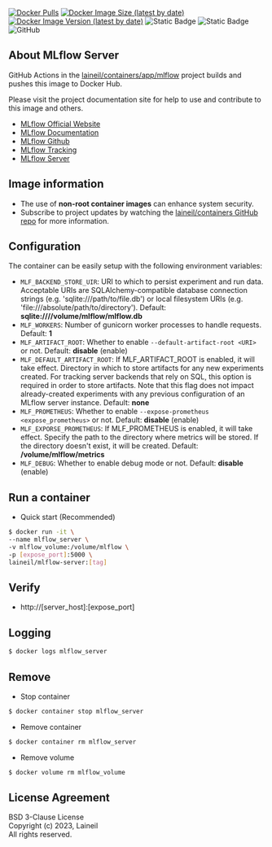 [![Docker Pulls](https://img.shields.io/docker/pulls/laineil/mlflow-server)](https://hub.docker.com/r/laineil/mlflow-server) [![Docker Image Size (latest by date)](https://img.shields.io/docker/image-size/laineil/mlflow-server?sort=date)](https://hub.docker.com/r/laineil/mlflow-server/tags) [![Docker Image Version (latest by date)](https://img.shields.io/docker/v/laineil/mlflow-server?sort=date)](https://hub.docker.com/r/laineil/mlflow-server/tags) ![Static Badge](https://img.shields.io/badge/python-3.10%20%7C%203.11-blue) ![Static Badge](https://img.shields.io/badge/arch-x86__64%20%7C%20arm64%20%7C%20ppc64le-blue) ![GitHub](https://img.shields.io/github/license/laineil/containers)

## About MLflow Server

GitHub Actions in the [laineil/containers/app/mlflow](https://github.com/laineil/containers/tree/main/app/mlflow) project builds and pushes this image to Docker Hub.

Please visit the project documentation site for help to use and contribute to this image and others.

- [MLflow Official Website](https://mlflow.org/)
- [MLflow Documentation](https://mlflow.org/docs/latest/index.html)
- [MLflow Github](https://github.com/mlflow/mlflow)
- [MLflow Tracking](https://mlflow.org/docs/latest/tracking.html)
- [MLflow Server](https://www.mlflow.org/docs/latest/cli.html#mlflow-server)

## Image information

- The use of **non-root container images** can enhance system security.
- Subscribe to project updates by watching the [laineil/containers GitHub repo](https://github.com/laineil/containers) for more information.

## Configuration

The container can be easily setup with the following environment variables:

- `MLF_BACKEND_STORE_UIR`: URI to which to persist experiment and run data. Acceptable URIs are SQLAlchemy-compatible database connection strings (e.g. 'sqlite:///path/to/file.db') or local filesystem URIs (e.g. 'file:///absolute/path/to/directory'). Default: **sqlite:////volume/mlflow/mlflow.db**
- `MLF_WORKERS`: Number of gunicorn worker processes to handle requests. Default: **1**
- `MLF_ARTIFACT_ROOT`: Whether to enable `--default-artifact-root <URI>` or not. Default: **disable** (enable)
- `MLF_DEFAULT_ARTIFACT_ROOT`: If MLF_ARTIFACT_ROOT is enabled, it will take effect. Directory in which to store artifacts for any new experiments created. For tracking server backends that rely on SQL, this option is required in order to store artifacts. Note that this flag does not impact already-created experiments with any previous configuration of an MLflow server instance. Default: **none**
- `MLF_PROMETHEUS`: Whether to enable `--expose-prometheus <expose_prometheus>` or not. Default: **disable** (enable)
- `MLF_EXPORSE_PROMETHEUS`: If MLF_PROMETHEUS is enabled, it will take effect. Specify the path to the directory where metrics will be stored. If the directory doesn't exist, it will be created. Default: **/volume/mlflow/metrics**
- `MLF_DEBUG`: Whether to enable debug mode or not. Default: **disable** (enable)

## Run a container

- Quick start (Recommended)

```bash
$ docker run -it \
--name mlflow_server \
-v mlflow_volume:/volume/mlflow \
-p [expose_port]:5000 \
laineil/mlflow-server:[tag]
```

## Verify

- http://[server_host]:[expose_port]

## Logging

```bash
$ docker logs mlflow_server
```

## Remove

- Stop container

```bash
$ docker container stop mlflow_server
```

- Remove container

```bash
$ docker container rm mlflow_server
```

- Remove volume

```bash
$ docker volume rm mlflow_volume
```

## License Agreement

BSD 3-Clause License  
Copyright (c) 2023, Laineil  
All rights reserved.
